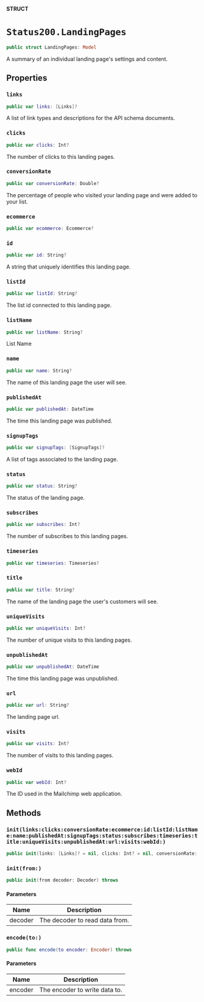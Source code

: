**STRUCT**

# `Status200.LandingPages`

```swift
public struct LandingPages: Model
```

A summary of an individual landing page's settings and content.

## Properties
### `links`

```swift
public var links: [Links]?
```

A list of link types and descriptions for the API schema documents.

### `clicks`

```swift
public var clicks: Int?
```

The number of clicks to this landing pages.

### `conversionRate`

```swift
public var conversionRate: Double?
```

The percentage of people who visited your landing page and were added to your list.

### `ecommerce`

```swift
public var ecommerce: Ecommerce?
```

### `id`

```swift
public var id: String?
```

A string that uniquely identifies this landing page.

### `listId`

```swift
public var listId: String?
```

The list id connected to this landing page.

### `listName`

```swift
public var listName: String?
```

List Name

### `name`

```swift
public var name: String?
```

The name of this landing page the user will see.

### `publishedAt`

```swift
public var publishedAt: DateTime
```

The time this landing page was published.

### `signupTags`

```swift
public var signupTags: [SignupTags]?
```

A list of tags associated to the landing page.

### `status`

```swift
public var status: String?
```

The status of the landing page.

### `subscribes`

```swift
public var subscribes: Int?
```

The number of subscribes to this landing pages.

### `timeseries`

```swift
public var timeseries: Timeseries?
```

### `title`

```swift
public var title: String?
```

The name of the landing page the user's customers will see.

### `uniqueVisits`

```swift
public var uniqueVisits: Int?
```

The number of unique visits to this landing pages.

### `unpublishedAt`

```swift
public var unpublishedAt: DateTime
```

The time this landing page was unpublished.

### `url`

```swift
public var url: String?
```

The landing page url.

### `visits`

```swift
public var visits: Int?
```

The number of visits to this landing pages.

### `webId`

```swift
public var webId: Int?
```

The ID used in the Mailchimp web application.

## Methods
### `init(links:clicks:conversionRate:ecommerce:id:listId:listName:name:publishedAt:signupTags:status:subscribes:timeseries:title:uniqueVisits:unpublishedAt:url:visits:webId:)`

```swift
public init(links: [Links]? = nil, clicks: Int? = nil, conversionRate: Double? = nil, ecommerce: Ecommerce? = nil, id: String? = nil, listId: String? = nil, listName: String? = nil, name: String? = nil, publishedAt: Date? = nil, signupTags: [SignupTags]? = nil, status: String? = nil, subscribes: Int? = nil, timeseries: Timeseries? = nil, title: String? = nil, uniqueVisits: Int? = nil, unpublishedAt: Date? = nil, url: String? = nil, visits: Int? = nil, webId: Int? = nil)
```

### `init(from:)`

```swift
public init(from decoder: Decoder) throws
```

#### Parameters

| Name | Description |
| ---- | ----------- |
| decoder | The decoder to read data from. |

### `encode(to:)`

```swift
public func encode(to encoder: Encoder) throws
```

#### Parameters

| Name | Description |
| ---- | ----------- |
| encoder | The encoder to write data to. |